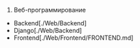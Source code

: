 1. Веб-программирование
 + Backend[./Web/Backend]
  + Django[./Web/Backend]
 + Frontend[./Web/Frontend/FRONTEND.md]
